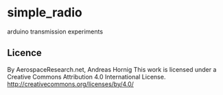 simple_radio
============

arduino transmission experiments

Licence
-------

By AerospaceResearch.net, Andreas Hornig
This work is licensed under a Creative Commons Attribution 4.0 International License.
http://creativecommons.org/licenses/by/4.0/
